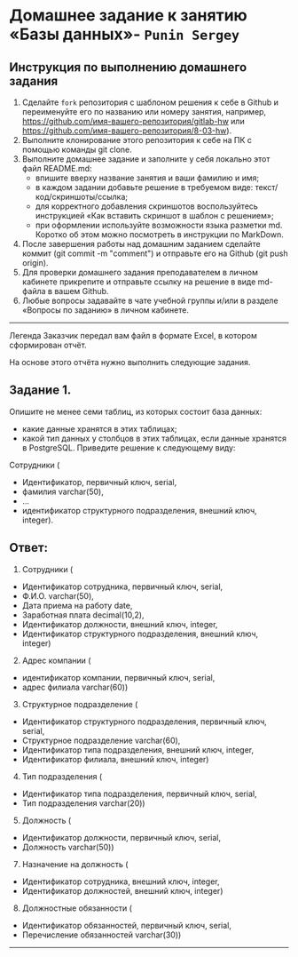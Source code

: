 # Домашнее задание к занятию «Базы данных»- `Punin Sergey`

## Инструкция по выполнению домашнего задания
1. Сделайте `fork` репозитория c шаблоном решения к себе в Github и переименуйте его по названию или номеру занятия, например, https://github.com/имя-вашего-репозитория/gitlab-hw или https://github.com/имя-вашего-репозитория/8-03-hw).
2. Выполните клонирование этого репозитория к себе на ПК с помощью команды git clone.
3. Выполните домашнее задание и заполните у себя локально этот файл README.md:
   - впишите вверху название занятия и ваши фамилию и имя;
   - в каждом задании добавьте решение в требуемом виде: текст/код/скриншоты/ссылка;
   - для корректного добавления скриншотов воспользуйтесь инструкцией «Как вставить скриншот в шаблон с решением»;
   - при оформлении используйте возможности языка разметки md. Коротко об этом можно посмотреть в инструкции по MarkDown.
4. После завершения работы над домашним заданием сделайте коммит (git commit -m "comment") и отправьте его на Github (git push origin).
5. Для проверки домашнего задания преподавателем в личном кабинете прикрепите и отправьте ссылку на решение в виде md-файла в вашем Github.
6. Любые вопросы задавайте в чате учебной группы и/или в разделе «Вопросы по заданию» в личном кабинете.

---

Легенда
Заказчик передал вам файл в формате Excel, в котором сформирован отчёт.

На основе этого отчёта нужно выполнить следующие задания.

## Задание 1. 
Опишите не менее семи таблиц, из которых состоит база данных:

- какие данные хранятся в этих таблицах;
- какой тип данных у столбцов в этих таблицах, если данные хранятся в PostgreSQL.
Приведите решение к следующему виду:

Сотрудники (

- Идентификатор, первичный ключ, serial,
- фамилия varchar(50),
- ...
- идентификатор структурного подразделения, внешний ключ, integer).

## Ответ:
1. Сотрудники (
- Идентификатор сотрудника, первичный ключ, serial,
- Ф.И.О. varchar(50),
- Дата приема на работу date,
- Заработная плата decimal(10,2),
- Идентификатор должности, внешний ключ, integer,
- Идентификатор структурного подразделения, внешний ключ, integer)
  
2. Адрес компании (
- идентификатор компании, первичный ключ, serial,
- адрес филиала varchar(60))

3. Cтруктурное подразделение (
- Идентификатор структурного подразделения, первичный ключ, serial,
- Структурное подразделение varchar(60),
- Идентификатор типа подразделения, внешний ключ, integer,
- Идентификатор филиала, внешний ключ, integer)

4. Тип подразделения (
- Идентификатор типа подразделения, первичный ключ, serial,
- Тип подразделения varchar(20))

5. Должность (
- Идентификатор должности, первичный ключ, serial,
- Должность varchar(50))
  
7. Назначение на должность (
- Идентификатор сотрудника, внешний ключ, integer,
- Идентификатор должностей, внешний ключ, integer)
  
8. Должностные обязанности (
- Идентификатор обязанностей, первичный ключ, serial,
- Перечисление обязанностей varchar(30))
  
---




